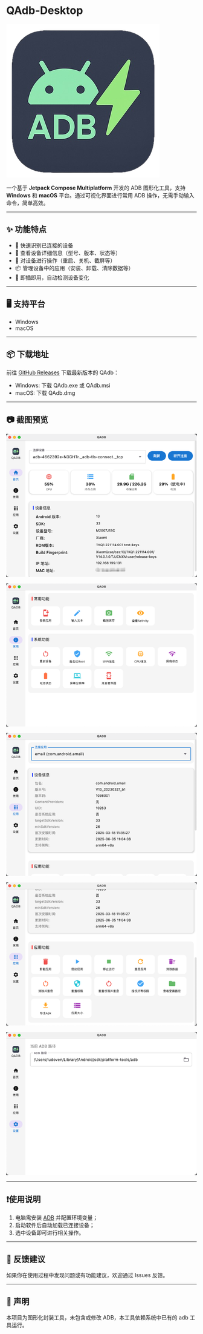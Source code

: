 # QAdb-Desktop

![LOGO](composeApp/src/desktopMain/composeResources/drawable/ic_logo.png)

一个基于 **Jetpack Compose Multiplatform** 开发的 ADB 图形化工具，支持 **Windows** 和 **macOS** 平台。通过可视化界面进行常用 ADB 操作，无需手动输入命令，简单高效。

---

## ✨ 功能特点

- 🚀 快速识别已连接的设备
- 🧾 查看设备详细信息（型号、版本、状态等）
- 📱 对设备进行操作（重启、关机、截屏等）
- 📦 管理设备中的应用（安装、卸载、清除数据等）
- 🔌 即插即用，自动检测设备变化

---

## 🖥 支持平台

- Windows
- macOS

---

## 📦 下载地址

前往 [GitHub Releases](https://github.com/ludoven/QAdb-Desktop/releases) 下载最新版本的 QAdb：

- Windows: 下载 QAdb.exe 或 QAdb.msi
- macOS: 下载 QAdb.dmg

---

## 📷 截图预览

![Home](1.png)

![Common](2.png)

![App](3.png)

![App](4.png)

![set](5.png)

---

## ❗️使用说明

1. 电脑需安装 [ADB](https://developer.android.com/tools/adb) 并配置环境变量；
2. 启动软件后自动加载已连接设备；
3. 选中设备即可进行相关操作。

---

## 📮 反馈建议

如果你在使用过程中发现问题或有功能建议，欢迎通过 Issues 反馈。

---

## 📌 声明

本项目为图形化封装工具，未包含或修改 ADB，本工具依赖系统中已有的 adb 工具运行。
